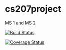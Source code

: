 # cs207project
MS 1 and MS 2

[![Build Status](https://travis-ci.org/ATeamHasNoName/CS207Project.svg?branch=master)](https://travis-ci.org/ATeamHasNoName/CS207Project)

[![Coverage Status](https://coveralls.io/repos/github/ATeamHasNoName/CS207Project/badge.svg?branch=master)](https://coveralls.io/github/ATeamHasNoName/CS207Project?branch=master)
